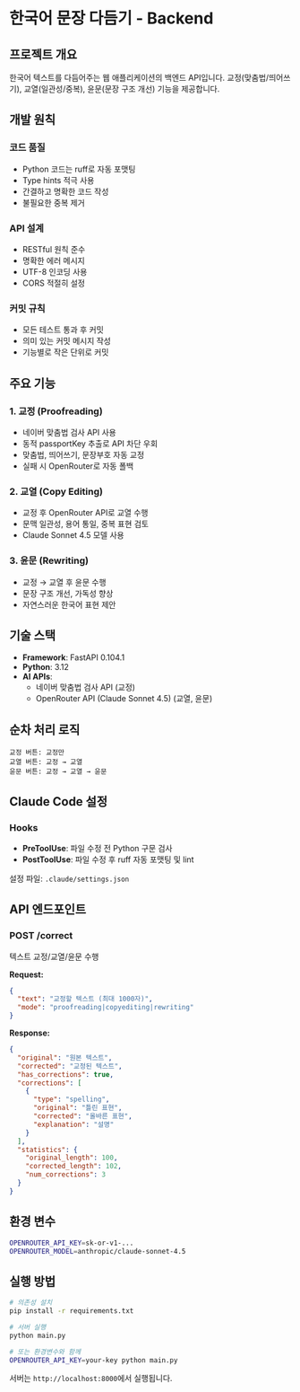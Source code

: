 # 한국어 문장 다듬기 - Backend

## 프로젝트 개요
한국어 텍스트를 다듬어주는 웹 애플리케이션의 백엔드 API입니다. 교정(맞춤법/띄어쓰기), 교열(일관성/중복), 윤문(문장 구조 개선) 기능을 제공합니다.

## 개발 원칙

### 코드 품질
- Python 코드는 ruff로 자동 포맷팅
- Type hints 적극 사용
- 간결하고 명확한 코드 작성
- 불필요한 중복 제거

### API 설계
- RESTful 원칙 준수
- 명확한 에러 메시지
- UTF-8 인코딩 사용
- CORS 적절히 설정

### 커밋 규칙
- 모든 테스트 통과 후 커밋
- 의미 있는 커밋 메시지 작성
- 기능별로 작은 단위로 커밋

## 주요 기능

### 1. 교정 (Proofreading)
- 네이버 맞춤법 검사 API 사용
- 동적 passportKey 추출로 API 차단 우회
- 맞춤법, 띄어쓰기, 문장부호 자동 교정
- 실패 시 OpenRouter로 자동 폴백

### 2. 교열 (Copy Editing)
- 교정 후 OpenRouter API로 교열 수행
- 문맥 일관성, 용어 통일, 중복 표현 검토
- Claude Sonnet 4.5 모델 사용

### 3. 윤문 (Rewriting)
- 교정 → 교열 후 윤문 수행
- 문장 구조 개선, 가독성 향상
- 자연스러운 한국어 표현 제안

## 기술 스택
- **Framework**: FastAPI 0.104.1
- **Python**: 3.12
- **AI APIs**:
  - 네이버 맞춤법 검사 API (교정)
  - OpenRouter API (Claude Sonnet 4.5) (교열, 윤문)

## 순차 처리 로직
```
교정 버튼: 교정만
교열 버튼: 교정 → 교열
윤문 버튼: 교정 → 교열 → 윤문
```

## Claude Code 설정

### Hooks
- **PreToolUse**: 파일 수정 전 Python 구문 검사
- **PostToolUse**: 파일 수정 후 ruff 자동 포맷팅 및 lint

설정 파일: `.claude/settings.json`

## API 엔드포인트

### POST /correct
텍스트 교정/교열/윤문 수행

**Request:**
```json
{
  "text": "교정할 텍스트 (최대 1000자)",
  "mode": "proofreading|copyediting|rewriting"
}
```

**Response:**
```json
{
  "original": "원본 텍스트",
  "corrected": "교정된 텍스트",
  "has_corrections": true,
  "corrections": [
    {
      "type": "spelling",
      "original": "틀린 표현",
      "corrected": "올바른 표현",
      "explanation": "설명"
    }
  ],
  "statistics": {
    "original_length": 100,
    "corrected_length": 102,
    "num_corrections": 3
  }
}
```

## 환경 변수
```bash
OPENROUTER_API_KEY=sk-or-v1-...
OPENROUTER_MODEL=anthropic/claude-sonnet-4.5
```

## 실행 방법
```bash
# 의존성 설치
pip install -r requirements.txt

# 서버 실행
python main.py

# 또는 환경변수와 함께
OPENROUTER_API_KEY=your-key python main.py
```

서버는 `http://localhost:8000`에서 실행됩니다.
